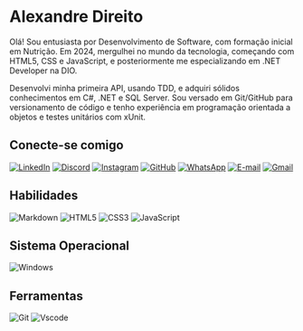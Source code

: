 # Alexandre Direito

Olá! Sou entusiasta por Desenvolvimento de Software, com formação inicial em Nutrição. Em 2024, mergulhei no mundo da tecnologia, começando com HTML5, CSS e JavaScript, e posteriormente me especializando em .NET Developer na DIO.

Desenvolvi minha primeira API, usando TDD, e adquiri sólidos conhecimentos em C#, .NET e SQL Server. Sou versado em Git/GitHub para versionamento de código e tenho experiência em programação orientada a objetos e testes unitários com xUnit.

## Conecte-se comigo
[![LinkedIn](https://img.shields.io/badge/LinkedIn-0077B5?style=for-the-badge&logo=linkedin&logoColor=white)](https://www.linkedin.com/in/alexandre-direito/)
[![Discord](https://img.shields.io/badge/Discord-7289DA?style=for-the-badge&logo=discord&logoColor=white)](https://discord.com/channels/@lilxande/)
[![Instagram](https://img.shields.io/badge/-Instagram-%23E4405F?style=for-the-badge&logo=instagram&logoColor=white)](https://www.instagram.com/xande_dsj/?hl=pt-br)
[![GitHub](https://img.shields.io/badge/GitHub-100000?style=for-the-badge&logo=github&logoColor=white)](https://github.com/Xande372)
[![WhatsApp](https://img.shields.io/badge/WhatsApp-25D366?style=for-the-badge&logo=whatsapp&logoColor=white)](https://w.app/Au5KZt)
[![E-mail](https://img.shields.io/badge/-Email-000?style=for-the-badge&logo=microsoft-outlook&logoColor=007BFF)](mailto:xandedsj@hotmail.com)
[![Gmail](https://img.shields.io/badge/Gmail-333333?style=for-the-badge&logo=gmail&logoColor=red)](mailto:xandedsj@gmail.com)

## Habilidades
![Markdown](https://img.shields.io/badge/Markdown-000?style=for-the-badge&logo=markdown)
![HTML5](https://img.shields.io/badge/HTML5-E34F26?style=for-the-badge&logo=html5&logoColor=white)
![CSS3](https://img.shields.io/badge/CSS3-1572B6?style=for-the-badge&logo=css3&logoColor=white)
![JavaScript](https://img.shields.io/badge/JavaScript-F7DF1E?style=for-the-badge&logo=javascript&logoColor=black)

## Sistema Operacional
![Windows](https://img.shields.io/badge/Windows-000?style=for-the-badge&logo=windows&logoColor=2CA5E0)

## Ferramentas
![Git](https://img.shields.io/badge/GIT-E44C30?style=for-the-badge&logo=git&logoColor=white)
![Vscode](https://img.shields.io/badge/Vscode-007ACC?style=for-the-badge&logo=visual-studio-code&logoColor=white)
